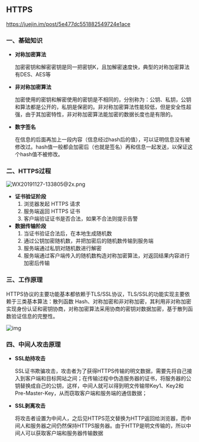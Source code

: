 ## HTTPS

https://juejin.im/post/5e477dc551882549724e1ace

### 一、基础知识

- **对称加密算法**

  加密密钥和解密密钥是同一把密钥K，且加解密速度快，典型的对称加密算法有DES、AES等

- **非对称加密算法**

  加密使用的密钥和解密使用的密钥是不相同的，分别称为：公钥、私钥，公钥和算法都是公开的，私钥是保密的。非对称加密算法性能较低，但是安全性超强，由于其加密特性，非对称加密算法能加密的数据长度也是有限的。

- **数字签名**

  在信息的后面再加上一段内容（信息经过hash后的值），可以证明信息没有被修改过。hash值一般都会加密后（也就是签名）再和信息一起发送，以保证这个hash值不被修改。

### 二、HTTPS过程

![WX20191127-133805@2x.png](D:\LEARN\learning_notes\网络\images\https.png)

- **证书验证阶段**
  1. 浏览器发起 HTTPS 请求
  2. 服务端返回 HTTPS 证书
  3. 客户端验证证书是否合法，如果不合法则提示告警
- **数据传输阶段**
  1. 当证书验证合法后，在本地生成随机数
  2. 通过公钥加密随机数，并把加密后的随机数传输到服务端
  3. 服务端通过私钥对随机数进行解密
  4. 服务端通过客户端传入的随机数构造对称加密算法，对返回结果内容进行加密后传输

### 三、工作原理

HTTPS协议的主要功能基本都依赖于TLS/SSL协议，TLS/SSL的功能实现主要依赖于三类基本算法：散列函数 Hash、对称加密和非对称加密，其利用非对称加密实现身份认证和密钥协商，对称加密算法采用协商的密钥对数据加密，基于散列函数验证信息的完整性。

![img](D:\LEARN\learning_notes\网络\images\TSL.png)


### 四、中间人攻击原理

- **SSL劫持攻击**

  SSL证书欺骗攻击，攻击者为了获得HTTPS传输的明文数据，需要先将自己接入到客户端和目标网站之间；在传输过程中伪造服务器的证书，将服务器的公钥替换成自己的公钥，这样，中间人就可以得到明文传输带Key1、Key2和Pre-Master-Key，从而窃取客户端和服务端的通信数据；

- **SSL剥离攻击**

  将攻击者设置为中间人，之后见HTTPS范文替换为HTTP返回给浏览器，而中间人和服务器之间仍然保持HTTPS服务器。由于HTTP是明文传输的，所以中间人可以获取客户端和服务器传输数据

